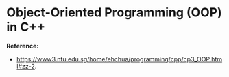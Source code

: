 # Object-Oriented Programming (OOP) in C++
**Reference:**
- https://www3.ntu.edu.sg/home/ehchua/programming/cpp/cp3_OOP.html#zz-2.
